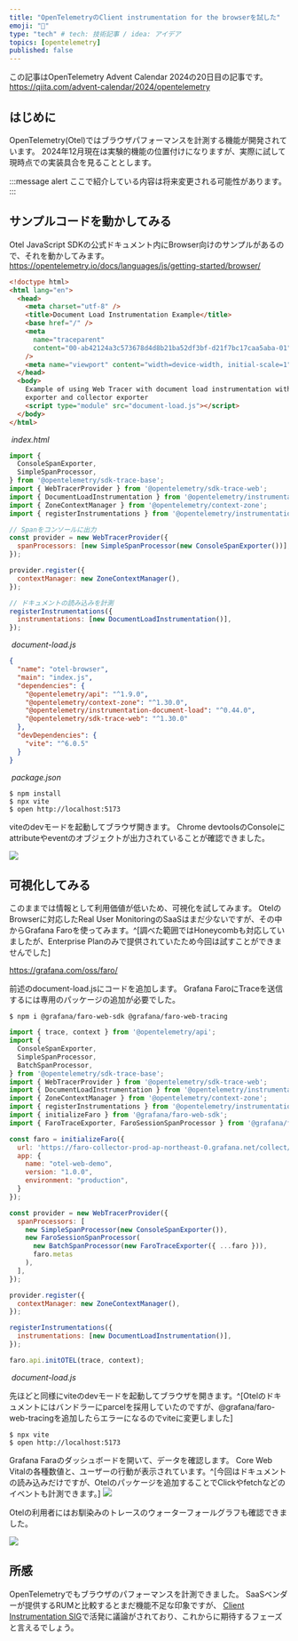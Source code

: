 ```yaml
---
title: "OpenTelemetryのClient instrumentation for the browserを試した"
emoji: "🔭"
type: "tech" # tech: 技術記事 / idea: アイデア
topics: [opentelemetry]
published: false
---
```


この記事はOpenTelemetry Advent Calendar 2024の20日目の記事です。
https://qiita.com/advent-calendar/2024/opentelemetry


## はじめに

OpenTelemetry(Otel)ではブラウザパフォーマンスを計測する機能が開発されています。
2024年12月現在は実験的機能の位置付けになりますが、実際に試して現時点での実装具合を見ることとします。

:::message alert
ここで紹介している内容は将来変更される可能性があります。
:::

## サンプルコードを動かしてみる

Otel JavaScript SDKの公式ドキュメント内にBrowser向けのサンプルがあるので、それを動かしてみます。
https://opentelemetry.io/docs/languages/js/getting-started/browser/

```html
<!doctype html>
<html lang="en">
  <head>
    <meta charset="utf-8" />
    <title>Document Load Instrumentation Example</title>
    <base href="/" />
    <meta
      name="traceparent"
      content="00-ab42124a3c573678d4d8b21ba52df3bf-d21f7bc17caa5aba-01"
    />
    <meta name="viewport" content="width=device-width, initial-scale=1" />
  </head>
  <body>
    Example of using Web Tracer with document load instrumentation with console
    exporter and collector exporter
    <script type="module" src="document-load.js"></script>
  </body>
</html>
```
![]()
*index.html*

```javascript
import {
  ConsoleSpanExporter,
  SimpleSpanProcessor,
} from '@opentelemetry/sdk-trace-base';
import { WebTracerProvider } from '@opentelemetry/sdk-trace-web';
import { DocumentLoadInstrumentation } from '@opentelemetry/instrumentation-document-load';
import { ZoneContextManager } from '@opentelemetry/context-zone';
import { registerInstrumentations } from '@opentelemetry/instrumentation';

// Spanをコンソールに出力
const provider = new WebTracerProvider({
  spanProcessors: [new SimpleSpanProcessor(new ConsoleSpanExporter())],
});

provider.register({
  contextManager: new ZoneContextManager(),
});

// ドキュメントの読み込みを計測
registerInstrumentations({
  instrumentations: [new DocumentLoadInstrumentation()],
});
```
![]()
*document-load.js*

```json
{
  "name": "otel-browser",
  "main": "index.js",
  "dependencies": {
    "@opentelemetry/api": "^1.9.0",
    "@opentelemetry/context-zone": "^1.30.0",
    "@opentelemetry/instrumentation-document-load": "^0.44.0",
    "@opentelemetry/sdk-trace-web": "^1.30.0"
  },
  "devDependencies": {
    "vite": "^6.0.5"
  }
}
```
![]()
*package.json*


```shell
$ npm install
$ npx vite
$ open http://localhost:5173
```

viteのdevモードを起動してブラウザ開きます。
Chrome devtoolsのConsoleにattributeやeventのオブジェクトが出力されていることが確認できました。

![](/images/otel_browser/console.png)

## 可視化してみる

このままでは情報として利用価値が低いため、可視化を試してみます。
OtelのBrowserに対応したReal User MonitoringのSaaSはまだ少ないですが、その中からGrafana Faroを使ってみます。^[調べた範囲ではHoneycombも対応していましたが、Enterprise Planのみで提供されていたため今回は試すことができませんでした]

https://grafana.com/oss/faro/

前述のdocument-load.jsにコードを追加します。
Grafana FaroにTraceを送信するには専用のパッケージの追加が必要でした。

```shell
$ npm i @grafana/faro-web-sdk @grafana/faro-web-tracing
```

```javascript
import { trace, context } from '@opentelemetry/api';
import {
  ConsoleSpanExporter,
  SimpleSpanProcessor,
  BatchSpanProcessor,
} from '@opentelemetry/sdk-trace-base';
import { WebTracerProvider } from '@opentelemetry/sdk-trace-web';
import { DocumentLoadInstrumentation } from '@opentelemetry/instrumentation-document-load';
import { ZoneContextManager } from '@opentelemetry/context-zone';
import { registerInstrumentations } from '@opentelemetry/instrumentation';
import { initializeFaro } from '@grafana/faro-web-sdk';
import { FaroTraceExporter, FaroSessionSpanProcessor } from '@grafana/faro-web-tracing';

const faro = initializeFaro({
  url: 'https://faro-collector-prod-ap-northeast-0.grafana.net/collect/xxxxxx',
  app: {
    name: "otel-web-demo",
    version: "1.0.0",
    environment: "production",
  }
});

const provider = new WebTracerProvider({
  spanProcessors: [
    new SimpleSpanProcessor(new ConsoleSpanExporter()),
    new FaroSessionSpanProcessor(
      new BatchSpanProcessor(new FaroTraceExporter({ ...faro })),
      faro.metas
    ),
  ],
});

provider.register({
  contextManager: new ZoneContextManager(),
});

registerInstrumentations({
  instrumentations: [new DocumentLoadInstrumentation()],
});

faro.api.initOTEL(trace, context);
```
![]()
*document-load.js*

先ほどと同様にviteのdevモードを起動してブラウザを開きます。^[Otelのドキュメントにはバンドラーにparcelを採用していたのですが、@grafana/faro-web-tracingを追加したらエラーになるのでviteに変更しました]

```shell
$ npx vite
$ open http://localhost:5173
```

Grafana Faraのダッシュボードを開いて、データを確認します。
Core Web Vitalの各種数値と、ユーザーの行動が表示されています。^[今回はドキュメントの読み込みだけですが、Otelのパッケージを追加することでClickやfetchなどのイベントも計測できます。]
![](/images/otel_browser/user_journey.png)

Otelの利用者にはお馴染みのトレースのウォーターフォールグラフも確認できました。

![](/images/otel_browser/waterfall.png)

## 所感

OpenTelemetryでもブラウザのパフォーマンスを計測できました。
SaaSベンダーが提供するRUMと比較するとまだ機能不足な印象ですが、 [Client Instrumentation SIG](https://docs.google.com/document/d/16Vsdh-DM72AfMg_FIt9yT9ExEWF4A_vRbQ3jRNBe09w)で活発に議論がされており、これからに期待するフェーズと言えるでしょう。
